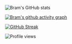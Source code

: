 ![Bram's GitHub stats](https://github-readme-stats.vercel.app/api?username=bram1903&show_icons=true&theme=dark&count_private=true)

[![Bram's github activity graph](https://activity-graph.herokuapp.com/graph?username=Bram1903&theme=react-dark)](https://github.com/ashutosh00710/github-readme-activity-graph)

[![GitHub Streak](http://github-readme-streak-stats.herokuapp.com?user=Bram1903&theme=dark&hide_border=true&date_format=j%20M%5B%20Y%5D)](https://git.io/streak-stats)

![Profile views](https://gpvc.arturio.dev/bram1903)  
